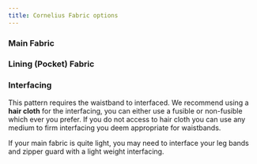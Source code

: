 ```yaml
---
title: Cornelius Fabric options
---
```

### Main Fabric



### Lining (Pocket) Fabric



### Interfacing

This pattern requires the waistband to interfaced. We recommend using a **hair cloth** for the interfacing, you can either use a fusible or non-fusible which ever you prefer. If you do not access to hair cloth you can use any medium to firm interfacing you deem appropriate for waistbands.     

<Note>

If your main fabric is quite light, you may need to interface your leg bands and zipper guard with a light weight interfacing.  

</Note>
